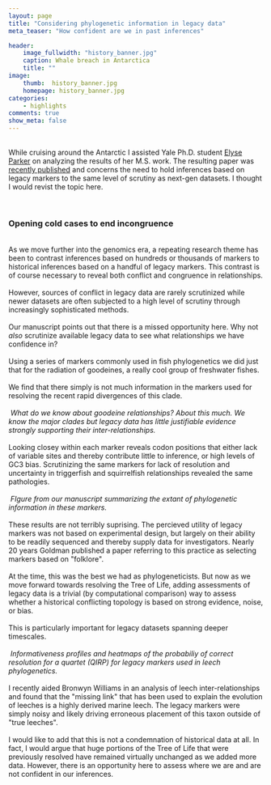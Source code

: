 ```yaml
---
layout: page
title: "Considering phylogenetic information in legacy data"
meta_teaser: "How confident are we in past inferences"

header:
    image_fullwidth: "history_banner.jpg"
    caption: Whale breach in Antarctica
    title: ""
image:
    thumb:  history_banner.jpg
    homepage: history_banner.jpg
categories:
    - highlights
comments: true
show_meta: false
---
```

 
<br> While cruising around the Antarctic I assisted Yale Ph.D. student <a href='https://eeb.yale.edu/people/graduate-students/chantal-parker'>Elyse Parker</a> on analyzing the results of her M.S. work. The resulting paper was <a href="http://carolinafishes.github.io/images/Parker_et_al_2019.pdf"> <en>recently published</en></a> and concerns the need to hold inferences based on legacy markers to the same level of scrutiny as next-gen datasets. I thought I would revist the topic here. 

<br>
<h3>Opening cold cases to end incongruence</h3>
<br>
As we move further into the genomics era, a repeating research theme has been to contrast inferences based on hundreds or thousands of markers to historical inferences based on a handful of legacy markers. This contrast is of course necessary to reveal both conflict and congruence in relationships. 
<br>
<br>However, sources of conflict in legacy data are rarely scrutinized while newer datasets are often subjected to a high level of scrutiny through increasingly sophisticated methods. 
<br>
<br>Our manuscript points out that there is a missed opportunity here. Why not <i> also </i> scrutinize available legacy data to see what relationships we have confidence in?
<br>
<br>Using a series of markers commonly used in fish phylogenetics we did just that for the radiation of goodeines, a really cool group of freshwater fishes. 
<br>
<br>We find that there simply is not much information in the markers used for resolving the recent rapid divergences of this clade. 
<br>
<br>
<img class="b30" src="http://carolinafishes.github.io/images/Parkerteal_1.png" alt=""><em> What do we know about goodeine relationships? About this much. We know the major clades but legacy data has little justifiable evidence strongly supporting their inter-relationships.</em>
<br>
<br>
Looking closey within each marker reveals codon positions that either lack of variable sites and thereby contribute little to inference, or high levels of GC3 bias. Scrutinizing the same markers for lack of resolution and uncertainty in triggerfish and squirrelfish relationships revealed the same pathologies. 
<br>
<br>
<img class="b30" src="http://carolinafishes.github.io/images/Parkeretal_2.png" alt=""><em> FIgure from our manuscript summarizing the extant of phylogenetic information in these markers.</em>
<br>
<br> These results are not terribly suprising. The percieved utility of legacy markers was not based on experimental design, but largely on their ability to be readily sequenced and thereby supply data for investigators. Nearly 20 years Goldman published a paper referring to this practice as selecting markers based on "folklore". 
<br>
<br> At the time, this was the best we had as phylogeneticists. But now as we move forward towards resolving the Tree of Life, adding assessments of legacy data is a trivial (by computational comparison) way to assess whether a historical conflicting topology is based on strong evidence, noise, or bias. 
<br>
<br> This is particularly important for legacy datasets spanning deeper timescales. 
<br>
<br>
<img class="b30" src="http://carolinafishes.github.io/images/Phillipsetal_1.png" alt=""><em> Informativeness profiles and heatmaps of the probabiliy of correct resolution for a quartet (QIRP) for legacy markers used in leech phylogenetics.</em>
<br>
<br>
I recently aided Bronwyn Williams in an analysis of leech inter-relationships and found that the "missing link" that has been used to explain the evolution of leeches is a highly derived marine leech. The legacy markers were simply noisy and likely driving erroneous placement of this taxon outside of "true leeches". 
<br>
<br>
I would like to add that this is not a condemnation of historical data at all. In fact, I would argue that huge portions of the Tree of Life that were previously resolved have remained virtually unchanged as we added more data. However, there is an opportunity here to assess where we are and are not confident in our inferences. 




